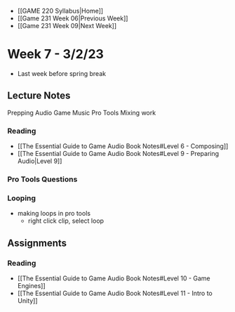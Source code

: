 - [[GAME 220 Syllabus|Home]]
- [[Game 231 Week 06|Previous Week]]
- [[Game 231 Week 09|Next Week]]

# Week 7 - 3/2/23 
- Last week before spring break

## Lecture Notes
Prepping Audio
Game Music
Pro Tools Mixing work

### Reading
- [[The Essential Guide to Game Audio Book Notes#Level 6 - Composing]]
- [[The Essential Guide to Game Audio Book Notes#Level 9 - Preparing Audio|Level 9]]

### Pro Tools Questions

### Looping
- making loops in pro tools
	- right click clip, select loop

## Assignments
### Reading
- [[The Essential Guide to Game Audio Book Notes#Level 10 - Game Engines]]
- [[The Essential Guide to Game Audio Book Notes#Level 11 - Intro to Unity]]
